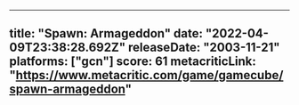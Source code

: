 
---
title: "Spawn: Armageddon"
date: "2022-04-09T23:38:28.692Z"
releaseDate: "2003-11-21"
platforms: ["gcn"]
score: 61
metacriticLink: "https://www.metacritic.com/game/gamecube/spawn-armageddon"
---
